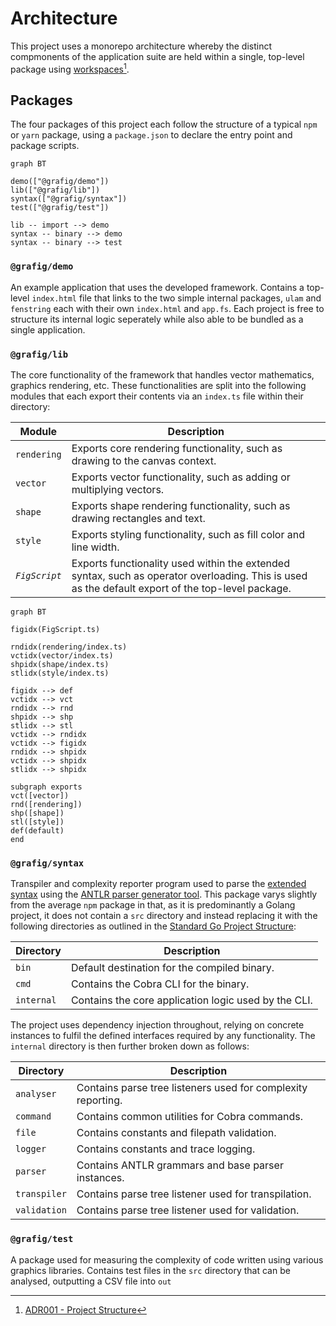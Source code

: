 # Architecture

This project uses a monorepo architecture whereby the distinct compmonents of the application suite are held within a single, top-level package using [workspaces](https://classic.yarnpkg.com/lang/en/docs/workspaces/)[^1].

## Packages

The four packages of this project each follow the structure of a typical `npm` or `yarn` package, using a `package.json` to declare the entry point and package scripts.

```mermaid
graph BT

demo(["@grafig/demo"])
lib(["@grafig/lib"])
syntax(["@grafig/syntax"])
test(["@grafig/test"])

lib -- import --> demo
syntax -- binary --> demo
syntax -- binary --> test
```

### `@grafig/demo`

An example application that uses the developed framework. Contains a top-level `index.html` file that links to the two simple internal packages, `ulam` and `fenstring` each with their own `index.html` and `app.fs`. Each project is free to structure its internal logic seperately while also able to be bundled as a single application.

### `@grafig/lib`

The core functionality of the framework that handles vector mathematics, graphics rendering, etc. These functionalities are split into the following modules that each export their contents via an `index.ts` file within their directory:

| Module | Description |
| --- | --- |
| `rendering` | Exports core rendering functionality, such as drawing to the canvas context. |
| `vector` | Exports vector functionality, such as adding or multiplying vectors. |
| `shape` | Exports shape rendering functionality, such as drawing rectangles and text. |
| `style` | Exports styling functionality, such as fill color and line width. |
| *`FigScript`* | Exports functionality used within the extended syntax, such as operator overloading. This is used as the default export of the top-level package. |

```mermaid
graph BT

figidx(FigScript.ts)

rndidx(rendering/index.ts)
vctidx(vector/index.ts)
shpidx(shape/index.ts)
stlidx(style/index.ts)

figidx --> def
vctidx --> vct
rndidx --> rnd
shpidx --> shp
stlidx --> stl
vctidx --> rndidx
vctidx --> figidx
rndidx --> shpidx
vctidx --> shpidx
stlidx --> shpidx

subgraph exports
vct([vector])
rnd([rendering])
shp([shape])
stl([style])
def(default)
end

```

### `@grafig/syntax`

Transpiler and complexity reporter program used to parse the [extended syntax](./figscript.md) using the [ANTLR parser generator tool](https://www.antlr.org). This package varys slightly from the average `npm` package in that, as it is predominantly a Golang project, it does not contain a `src` directory and instead replacing it with the following directories as outlined in the [Standard Go Project Structure](https://github.com/golang-standards/project-layout):

| Directory | Description |
| --- | --- |
| `bin` | Default destination for the compiled binary. |
| `cmd` | Contains the Cobra CLI for the binary. |
| `internal` | Contains the core application logic used by the CLI. |

The project uses dependency injection throughout, relying on concrete instances to fulfil the defined interfaces required by any functionality. The `internal` directory is then further broken down as follows:

| Directory | Description |
| --- | --- |
| `analyser` | Contains parse tree listeners used for complexity reporting. |
| `command` | Contains common utilities for Cobra commands. |
| `file` | Contains constants and filepath validation. |
| `logger` | Contains constants and trace logging. |
| `parser` | Contains ANTLR grammars and base parser instances. |
| `transpiler` | Contains parse tree listener used for transpilation. |
| `validation` | Contains parse tree listener used for validation. |

### `@grafig/test`

A package used for measuring the complexity of code written using various graphics libraries. Contains test files in the `src` directory that can be analysed, outputting a CSV file into `out`

[^1]: [ADR001 - Project Structure](./log/ADR001-project-structure.md)
